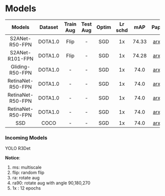 # Models

|    Models     | Dataset |Train Aug | Test Aug | Optim | Lr schd | mAP    | Paper | Config     | Download   |
| :-----------: | :-----: |:-----:| :-----: | :-----:| :-----:| :----: |:--------:|:--------: | :--------: |
| S2ANet-R50-FPN | DOTA1.0| Flip|-|  SGD   |   1x    | 74.33   | [arxiv](https://arxiv.org/abs/2008.09397)| [config]() | [model]() [log]() |
| S2ANet-R101-FPN |DOTA1.0|Flip|-|  SGD   |   1x    | 74.28   | [arxiv](https://arxiv.org/abs/2008.09397)| [config]() | [model]() [log]() |
| Gliding-R50-FPN |DOTA1.0|-|-|  SGD   |   1x    | 74.0   | [arxiv]()| [config]() | [model]() [log]() |
| RetinaNet-R50-FPN |DOTA1.0|-|-|  SGD   |   1x    | 74.0   | [arxiv]()| [config]() | [model]() [log]() |
| RetinaNet-R50-FPN |DOTA1.0|-|-|  SGD   |   1x    | 74.0   | [arxiv]()| [config]() | [model]() [log]() |
| RetinaNet-R50-FPN |DOTA1.0|-|-|  SGD   |   1x    | 74.0   | [arxiv]()| [config]() | [model]() [log]() |
| SSD |COCO |-|-|  SGD   |   1x    | 74.0   | [arxiv]()| [config]() | [model]() [log]() |

### Incoming Models
YOLO
R3Det


**Notice**:

1. ms: multiscale 
2. flip: random flip
3. ra: rotate aug
4. ra90: rotate aug with angle 90,180,270
5. 1x : 12 epochs

